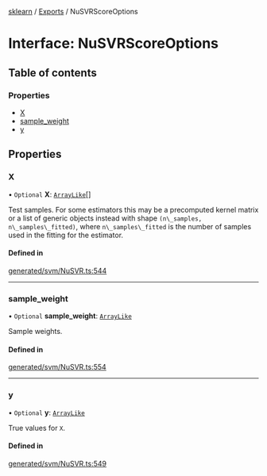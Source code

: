 [sklearn](../readme.md) / [Exports](../modules.md) / NuSVRScoreOptions

# Interface: NuSVRScoreOptions

## Table of contents

### Properties

- [X](NuSVRScoreOptions.md#x)
- [sample\_weight](NuSVRScoreOptions.md#sample_weight)
- [y](NuSVRScoreOptions.md#y)

## Properties

### X

• `Optional` **X**: [`ArrayLike`](../modules.md#arraylike)[]

Test samples. For some estimators this may be a precomputed kernel matrix or a list of generic objects instead with shape `(n\_samples, n\_samples\_fitted)`, where `n\_samples\_fitted` is the number of samples used in the fitting for the estimator.

#### Defined in

[generated/svm/NuSVR.ts:544](https://github.com/transitive-bullshit/scikit-learn-ts/blob/367336a/packages/sklearn/src/generated/svm/NuSVR.ts#L544)

___

### sample\_weight

• `Optional` **sample\_weight**: [`ArrayLike`](../modules.md#arraylike)

Sample weights.

#### Defined in

[generated/svm/NuSVR.ts:554](https://github.com/transitive-bullshit/scikit-learn-ts/blob/367336a/packages/sklearn/src/generated/svm/NuSVR.ts#L554)

___

### y

• `Optional` **y**: [`ArrayLike`](../modules.md#arraylike)

True values for `X`.

#### Defined in

[generated/svm/NuSVR.ts:549](https://github.com/transitive-bullshit/scikit-learn-ts/blob/367336a/packages/sklearn/src/generated/svm/NuSVR.ts#L549)
